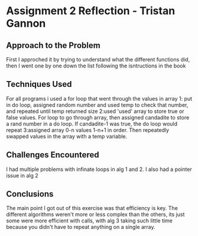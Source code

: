 # Assignment 2 Reflection - Tristan Gannon

## Approach to the Problem
First I approched it by trying to understand what the different functions did, then I went one by one down the list following the isntructions in the book


## Techniques Used
For all programs i used a for loop that went through the values in array
1: put in do loop, assigned random number and used temp to check that number, and repeated until temp returned size
2:used 'used' array to store true or false values. For loop to go through array, then assigned candadite to store a rand number in a do loop. If candadite-1 was true, the do loop would repeat
3:assigned array 0-n values 1-n+1 in order. Then repeatedly swapped values in the array with a temp variable.



## Challenges Encountered
I had multiple problems with infinate loops in alg 1 and 2. I also had a pointer issue in alg 2


## Conclusions
The main point I got out of this exercise was that efficiency is key. The different algorithms weren't more or less complex than the others, its just some were more efficient with calls, with alg 3 taking such little time because you didn't have to repeat anything on a single array.

